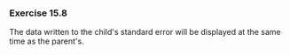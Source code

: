 ### Exercise 15.8

The data written to the child's standard error will be displayed at the same time as the parent's.

